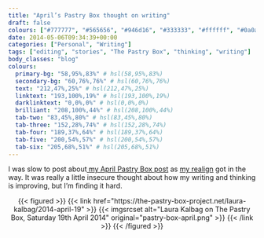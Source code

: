 ```yaml
---
title: "April’s Pastry Box thought on writing"
draft: false
colours: ["#777777", "#565656", "#946d16", "#333333", "#ffffff", "#0a0a0a", "#ffffff"]
date: 2014-05-06T09:34:39+00:00
categories: ["Personal", "Writing"]
tags: ["editing", "stories", "The Pastry Box", "thinking", "writing"]
body_classes: "blog"
colours:
  primary-bg: "58,95%,83%" # hsl(58,95%,83%)
  secondary-bg: "60,76%,76%" # hsl(60,76%,76%)
  text: "212,47%,25%" # hsl(212,47%,25%)
  linktext: "193,100%,19%" # hsl(193,100%,19%)
  darklinktext: "0,0%,0%" # hsl(0,0%,0%)
  brilliant: "208,100%,44%" # hsl(208,100%,44%)
  tab-two: "83,45%,80%" # hsl(83,45%,80%)
  tab-three: "152,28%,74%" # hsl(152,28%,74%)
  tab-four: "189,37%,64%" # hsl(189,37%,64%)
  tab-five: "200,54%,57%" # hsl(200,54%,57%)
  tab-six: "205,68%,51%" # hsl(205,68%,51%)
---
```


I was slow to post about[ my April Pastry Box post](https://the-pastry-box-project.net/laura-kalbag/2014-april-19) as [my realign](/a-little-realign/ "A little realign") got in the way. It was really a little insecure thought about how my writing and thinking is improving, but I’m finding it hard.

<p style="text-align: center;">{{< figured >}}
  {{< link href="https://the-pastry-box-project.net/laura-kalbag/2014-april-19" >}}
  	{{< imgsrcset alt="Laura Kalbag on The Pastry Box, Saturday 19th April 2014" original="pastry-box-april.png" >}}
  {{< /link >}}
{{< /figured >}}</p>
